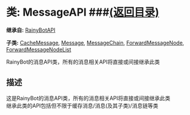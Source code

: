 # 类: MessageAPI ###[(返回目录)](README.md)  
  
**继承自:** [RainyBotAPI](RainyBotAPI.md)  
  
**子类:** [CacheMessage](CacheMessage.md), [Message](Message.md), [MessageChain](MessageChain.md), [ForwardMessageNode](ForwardMessageNode.md), [ForwardMessageNodeList](ForwardMessageNodeList.md)  
  
RainyBot的消息API类，所有的消息相关API将直接或间接继承此类  
  
## 描述  
  
这是RainyBot的消息API类，所有的消息相关API将直接或间接继承此类   
继承此类的API包括但不限于缓存消息/消息(及其子类)/消息链等类  
  


